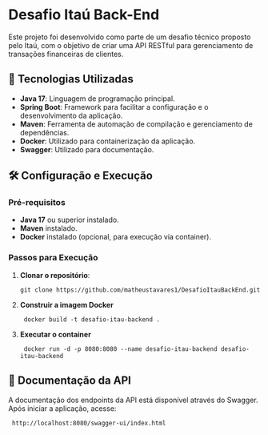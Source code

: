 # Desafio Itaú Back-End

Este projeto foi desenvolvido como parte de um desafio técnico proposto pelo Itaú, com o objetivo de criar uma API RESTful para gerenciamento de transações financeiras de clientes.

## 🚀 Tecnologias Utilizadas

- **Java 17**: Linguagem de programação principal.
- **Spring Boot**: Framework para facilitar a configuração e o desenvolvimento da aplicação.
- **Maven**: Ferramenta de automação de compilação e gerenciamento de dependências.
- **Docker**: Utilizado para containerização da aplicação.
- **Swagger**: Utilizado para documentação.


## 🛠️ Configuração e Execução

### Pré-requisitos

- **Java 17** ou superior instalado.
- **Maven** instalado.
- **Docker** instalado (opcional, para execução via container).

### Passos para Execução

1. **Clonar o repositório**:

   ```
   git clone https://github.com/matheustavares1/DesafioItauBackEnd.git
   ```
2. **Construir a imagem Docker**
    ```
     docker build -t desafio-itau-backend .
    ```
3. **Executar o container**
   ```
    docker run -d -p 8080:8080 --name desafio-itau-backend desafio-itau-backend
   ```

## 📝 Documentação da API
A documentação dos endpoints da API está disponível através do Swagger. Após iniciar a aplicação, acesse:
   ```
    http://localhost:8080/swagger-ui/index.html

   ```
   


